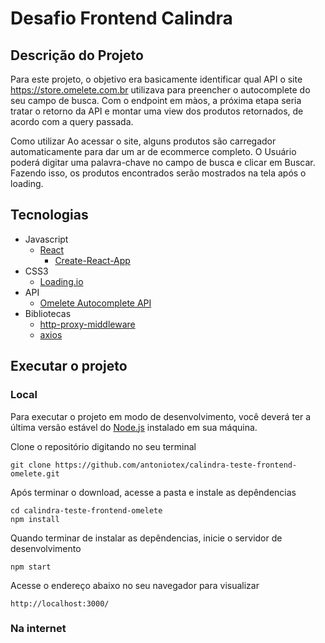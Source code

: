 # Desafio Frontend Calindra

## Descrição do Projeto
Para este projeto, o objetivo era basicamente identificar qual API o site https://store.omelete.com.br utilizava para preencher o autocomplete do seu campo de busca. Com o endpoint em màos, a próxima etapa seria tratar o retorno da API e montar uma view dos produtos retornados, de acordo com a query passada.

Como utilizar
Ao acessar o site, alguns produtos são carregador automaticamente para dar um ar de ecommerce completo. O Usuário poderá digitar uma palavra-chave no campo de busca e clicar em Buscar. Fazendo isso, os produtos encontrados serão mostrados na tela após o loading.

## Tecnologias
+ Javascript
    + [React](https://reactjs.org/)
        + [Create-React-App](https://reactjs.org/docs/create-a-new-react-app.html)
+ CSS3
    + [Loading.io](https://loading.io/css/)
+ API
    + [Omelete Autocomplete API](https://store.omelete.com.br/autocomplete)
+ Bibliotecas
    + [http-proxy-middleware](https://github.com/chimurai/http-proxy-middleware/issues)
    + [axios](https://github.com/axios/axios)

## Executar o projeto
### Local
Para executar o projeto em modo de desenvolvimento, você deverá ter a última versão estável do [Node.js](https://nodejs.org/en/download/) instalado em sua máquina.

Clone o repositório digitando no seu terminal
```
git clone https://github.com/antoniotex/calindra-teste-frontend-omelete.git
```

Após terminar o download, acesse a pasta e instale as depêndencias
```
cd calindra-teste-frontend-omelete
npm install
```

Quando terminar de instalar as depêndencias, inicie o servidor de desenvolvimento
```
npm start
```
Acesse o endereço abaixo no seu navegador para visualizar
```
http://localhost:3000/
```
### Na internet
```

```


